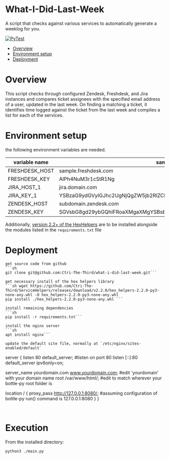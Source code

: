 
# What-I-Did-Last-Week

A script that checks against various services to automatically generate a weeklog for you.

[![PyTest](https://github.com/Ctri-The-Third/PythonTemplate/actions/workflows/main.yml/badge.svg)](https://github.com/Ctri-The-Third/PythonTemplate/actions/workflows/main.yml)

- [Overview](#Overview)
- [Environment setup](#Setup)
- [Deployment](#Deploy)


# Overview

This script checks through configured Zendesk, Freshdesk, and Jira instances and compares ticket assignees with the specified email address of a user, updated in the last week.
On finding a matching a ticket, it identifies time logged against the ticket from the last week and compiles a list for each of the services.

# Environment setup

the following environment variables are needed. 

| variable name | sample value | 
| --- | --- | 
| FRESHDESK_HOST | sample.freshdesk.com | 
| FRESHDESK_KEY | AlPh4NuM3r1cStR1Ng | 
| JIRA_HOST_1 | jira.domain.com | 
| JIRA_KEY_1 | YSBzaG9ydGVyIGJhc2UgNjQgZW5jb2RlZCBhcGkga2V5Lg== | 
| ZENDESK_HOST | subdomain.zendesk.com | 
| ZENDESK_KEY | SGVsbG8gd29ybGQhIFRoaXMgaXMgYSBsb25nIGJhc2UgNjQgZW5jb2RlZCBhcGkga2V5Lg==  | 

Additionally, [version 2.2+ of the HexHelpers](https://github.com/ctri-the-third/servicehelpers) are to be installed alongside the modules listed in the `requirements.txt` file

# Deployment

```
get source code from github
```sh 
git clone git@github.com:Ctri-The-Third/what-i-did-last-week.git```

get necessary install of the hex helpers library
```sh wget https://github.com/Ctri-The-Third/ServiceHelpers/releases/download/v2.2.0/hex_helpers-2.2.0-py3-none-any.whl -O hex_helpers-2.2.0-py3-none-any.whl
pip install ./hex_helpers-2.2.0-py3-none-any.whl ```

install remaining dependencies
```sh 
pip install -r requirements.txt```

install the nginx server
```sh 
apt install nginx```

update the default site file, normally at `/etc/nginx/sites-enabled/default`

```
server {
  listen 80 default_server; #listen on port 80
  listen [::]:80 default_server ipv6only=on;

  server_name yourdomain.com www.yourdomain.com; #edit 'yourdomain' with your domain name
  root /var/www/html/; #edit to match wherever your bottle-py root folder is

  location / {
    proxy_pass http://127.0.0.1:8080/; 
    #assuming configuration of bottle-py run() command is 127.0.0.1:8080
  }
}
```


```

# Execution

From the installed directory:
```
python3 ./main.py
```